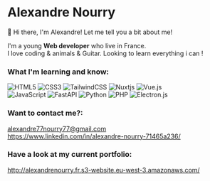 # Alexandre Nourry


👋 Hi there, I'm Alexandre! Let me tell you a bit about me!

I'm a young **Web developer** who live in France.<br>
I love coding & animals & Guitar. Looking to learn everything i can !

### What I'm learning and know:
![HTML5](https://img.shields.io/badge/html5-%23E34F26.svg?style=for-the-badge&logo=html5&logoColor=white)
![CSS3](https://img.shields.io/badge/css3-%231572B6.svg?style=for-the-badge&logo=css3&logoColor=white)
![TailwindCSS](https://img.shields.io/badge/tailwindcss-%2338B2AC.svg?style=for-the-badge&logo=tailwind-css&logoColor=white)
![Nuxtjs](https://img.shields.io/badge/Nuxt-002E3B?style=for-the-badge&logo=nuxtdotjs&logoColor=#00DC82)
![Vue.js](https://img.shields.io/badge/vuejs-%2335495e.svg?style=for-the-badge&logo=vuedotjs&logoColor=%234FC08D)<br>
![JavaScript](https://img.shields.io/badge/javascript-%23323330.svg?style=for-the-badge&logo=javascript&logoColor=%23F7DF1E)
![FastAPI](https://img.shields.io/badge/FastAPI-005571?style=for-the-badge&logo=fastapi)
![Python](https://img.shields.io/badge/python-3670A0?style=for-the-badge&logo=python&logoColor=ffdd54)
![PHP](https://img.shields.io/badge/php-%23777BB4.svg?style=for-the-badge&logo=php&logoColor=white)
![Electron.js](https://img.shields.io/badge/Electron-191970?style=for-the-badge&logo=Electron&logoColor=white)

### Want to contact me?:
alexandre77nourry77@gmail.com<br>
https://www.linkedin.com/in/alexandre-nourry-71465a236/

### Have a look at my current portfolio:
http://alexandrenourry.fr.s3-website.eu-west-3.amazonaws.com/
